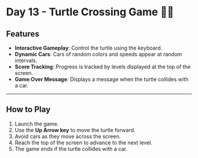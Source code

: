 
# Day 13 - Turtle Crossing Game 🐢🚗

## Features
- **Interactive Gameplay**: Control the turtle using the keyboard.
- **Dynamic Cars**: Cars of random colors and speeds appear at random intervals.
- **Score Tracking**: Progress is tracked by levels displayed at the top of the screen.
- **Game Over Message**: Displays a message when the turtle collides with a car.

---

## How to Play
1. Launch the game.
2. Use the **Up Arrow key** to move the turtle forward.
3. Avoid cars as they move across the screen.
4. Reach the top of the screen to advance to the next level.
5. The game ends if the turtle collides with a car.

